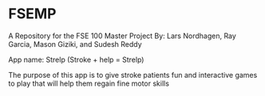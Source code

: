 # FSEMP

A Repository for the FSE 100 Master Project
By: Lars Nordhagen, Ray Garcia, Mason Giziki, and Sudesh Reddy

App name: Strelp (Stroke + help = Strelp)

The purpose of this app is to give stroke patients fun and interactive games to play that will help them regain fine motor skills